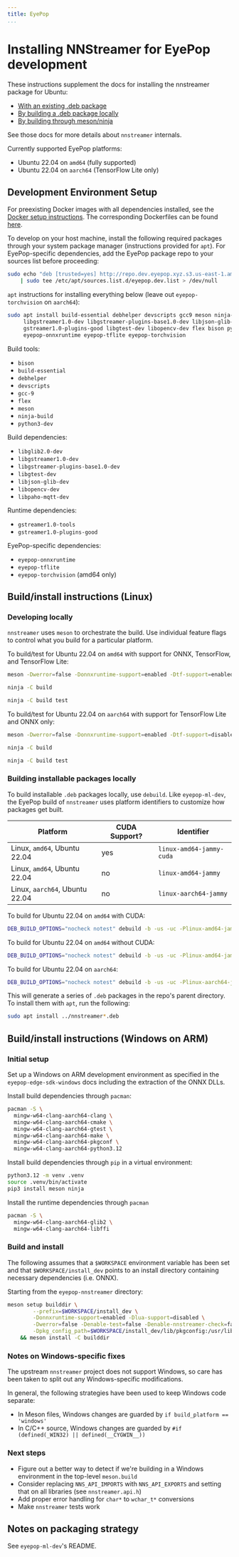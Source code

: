 ```yaml
---
title: EyePop
...
```


# Installing NNStreamer for EyePop development

These instructions supplement the docs for installing the nnstreamer package for Ubuntu:
* [With an existing .deb package](./getting-started-ubuntu-ppa.md)
* [By building a .deb package locally](./getting-started-ubuntu-debuild.md)
* [By building through meson/ninja](./getting-started-meson-build.md)

See those docs for more details about `nnstreamer` internals.

Currently supported EyePop platforms:
* Ubuntu 22.04 on `amd64` (fully supported)
* Ubuntu 22.04 on `aarch64` (TensorFlow Lite only)

## Development Environment Setup

For preexisting Docker images with all dependencies installed, see the
[Docker setup instructions][docker-setup]. The corresponding Dockerfiles can be found
[here][dockerfiles].

To develop on your host machine, install the following required packages through your system package
manager (instructions provided for `apt`). For EyePop-specific dependencies, add the EyePop package
repo to your sources list before proceeding:

```sh
sudo echo "deb [trusted=yes] http://repo.dev.eyepop.xyz.s3.us-east-1.amazonaws.com/ stable main" \
    | sudo tee /etc/apt/sources.list.d/eyepop.dev.list > /dev/null
```

`apt` instructions for installing everything below (leave out `eyepop-torchvision` on `aarch64`):

```sh
sudo apt install build-essential debhelper devscripts gcc9 meson ninja-build libglib2.0-dev \
     libgstreamer1.0-dev libgstreamer-plugins-base1.0-dev libjson-glib-dev gstreamer1.0-tools \
     gstreamer1.0-plugins-good libgtest-dev libopencv-dev flex bison python3-dev libpaho-mqtt-dev \
     eyepop-onnxruntime eyepop-tflite eyepop-torchvision
```

Build tools:
* `bison`
* `build-essential`
* `debhelper`
* `devscripts`
* `gcc-9`
* `flex`
* `meson`
* `ninja-build`
* `python3-dev`

Build dependencies:
* `libglib2.0-dev`
* `libgstreamer1.0-dev`
* `libgstreamer-plugins-base1.0-dev`
* `libgtest-dev`
* `libjson-glib-dev`
* `libopencv-dev`
* `libpaho-mqtt-dev`

Runtime dependencies:
* `gstreamer1.0-tools`
* `gstreamer1.0-plugins-good`

EyePop-specific dependencies:
* `eyepop-onnxruntime`
* `eyepop-tflite`
* `eyepop-torchvision` (amd64 only)

## Build/install instructions (Linux)

### Developing locally

`nnstreamer` uses `meson` to orchestrate the build. Use individual feature flags to control what you
build for a particular platform.

To build/test for Ubuntu 22.04 on `amd64` with support for ONNX, TensorFlow, and TensorFlow Lite:

```sh
meson -Dwerror=false -Donnxruntime-support=enabled -Dtf-support=enabled -Dcaffe2-support=disabled -Dpython3-support=disabled build/ -Denable-test=false

ninja -C build

ninja -C build test
```

To build/test for Ubuntu 22.04 on `aarch64` with support for TensorFlow Lite and ONNX only:

```sh
meson -Dwerror=false -Donnxruntime-support=enabled -Dtf-support=disabled -Dcaffe2-support=disabled -Dpython3-support=disabled build/ -Denable-test=false

ninja -C build

ninja -C build test
```

### Building installable packages locally

To build installable `.deb` packages locally, use `debuild`. Like `eyepop-ml-dev`, the EyePop build
of `nnstreamer` uses platform identifiers to customize how packages get built.

| Platform                       | CUDA Support? | Identifier                 |
|--------------------------------|---------------|----------------------------|
| Linux, `amd64`, Ubuntu 22.04   | yes           | `linux-amd64-jammy-cuda`   |
| Linux, `amd64`, Ubuntu 22.04   | no            | `linux-amd64-jammy`        |
| Linux, `aarch64`, Ubuntu 22.04 | no            | `linux-aarch64-jammy`      |

To build for Ubuntu 22.04 on `amd64` with CUDA:

```sh
DEB_BUILD_OPTIONS="nocheck notest" debuild -b -us -uc -Plinux-amd64-jammy-cuda
```

To build for Ubuntu 22.04 on `amd64` without CUDA:

```sh
DEB_BUILD_OPTIONS="nocheck notest" debuild -b -us -uc -Plinux-amd64-jammy
```

To build for Ubuntu 22.04 on `aarch64`:

```sh
DEB_BUILD_OPTIONS="nocheck notest" debuild -b -us -uc -Plinux-aarch64-jammy
```

This will generate a series of `.deb` packages in the repo's parent directory. To install them with
`apt`, run the following:

```sh
sudo apt install ../nnstreamer*.deb
```

## Build/install instructions (Windows on ARM)

### Initial setup

Set up a Windows on ARM development environment as specified in the `eyepop-edge-sdk-windows` docs
including the extraction of the ONNX DLLs.

Install build dependencies through `pacman`:

```sh
pacman -S \
  mingw-w64-clang-aarch64-clang \
  mingw-w64-clang-aarch64-cmake \
  mingw-w64-clang-aarch64-gtest \
  mingw-w64-clang-aarch64-make \
  mingw-w64-clang-aarch64-pkgconf \
  mingw-w64-clang-aarch64-python3.12
```

Install build dependencies through `pip` in a virtual environment:

```sh
python3.12 -m venv .venv
source .venv/bin/activate
pip3 install meson ninja
```

Install the runtime dependencies through `pacman`

```sh
pacman -S \
  mingw-w64-clang-aarch64-glib2 \
  mingw-w64-clang-aarch64-libffi
```

### Build and install

The following assumes that a `$WORKSPACE` environment variable has been set and that
`$WORKSPACE/install_dev` points to an install directory containing necessary dependencies (i.e. 
ONNX).

Starting from the `eyepop-nnstreamer` directory:

```sh
meson setup builddir \
        --prefix=$WORKSPACE/install_dev \
        -Donnxruntime-support=enabled -Dlua-support=disabled \
        -Dwerror=false -Denable-test=false -Denable-nnstreamer-check=false \
        -Dpkg_config_path=$WORKSPACE/install_dev/lib/pkgconfig:/usr/lib/pkgconfig \
    && meson install -C builddir
```

### Notes on Windows-specific fixes

The upstream `nnstreamer` project does not support Windows, so care has been taken to split out any
Windows-specific modifications.

In general, the following strategies have been used to keep Windows code separate:
* In Meson files, Windows changes are guarded by `if build_platform == 'windows'`
* In C/C++ source, Windows changes are guarded by `#if (defined(_WIN32) || defined(__CYGWIN__))`

### Next steps

* Figure out a better way to detect if we're building in a Windows environment in the top-level
  `meson.build`
* Consider replacing `NNS_API_IMPORTS` with `NNS_API_EXPORTS` and setting that on all libraries (see
  `nnstreamer.api.h`)
* Add proper error handling for `char*` to `wchar_t*` conversions
* Make `nnstreamer` tests work

## Notes on packaging strategy

See `eyepop-ml-dev`'s README.

[docker-setup]: https://app.gitbook.com/o/lp5TZAZIwu5jXdzZth9T/s/0fWYYHCrIOcShgRMiWhf/readme/howtos/running-as-docker-container
[dockerfiles]: https://github.com/eyepop-ai/eyepop-docker-images
